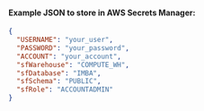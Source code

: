 #### Example JSON to store in AWS Secrets Manager:

```json
{
  "USERNAME": "your_user",
  "PASSWORD": "your_password",
  "ACCOUNT": "your_account",
  "sfWarehouse": "COMPUTE_WH",
  "sfDatabase": "IMBA",
  "sfSchema": "PUBLIC",
  "sfRole": "ACCOUNTADMIN"
}
```
